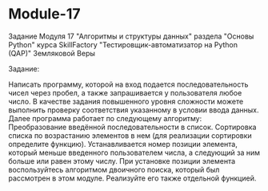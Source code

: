 # Module-17
Задание Модуля 17 "Алгоритмы и структуры данных" раздела "Основы Python" курса SkillFactory "Тестировщик-автоматизатор на Python (QAP)" Земляковой Веры

Задание:

Написать программу, которой на вход подается последовательность чисел через пробел, а также запрашивается у пользователя любое число.
В качестве задания повышенного уровня сложности можете выполнить проверку соответствия указанному в условии ввода данных.
Далее программа работает по следующему алгоритму:
Преобразование введённой последовательности в список.
Сортировка списка по возрастанию элементов в нем (для реализации сортировки определите функцию).
Устанавливается номер позиции элемента, который меньше введенного пользователем числа, а следующий за ним больше или равен этому числу.
При установке позиции элемента воспользуйтесь алгоритмом двоичного поиска, который был рассмотрен в этом модуле. Реализуйте его также отдельной функцией.
